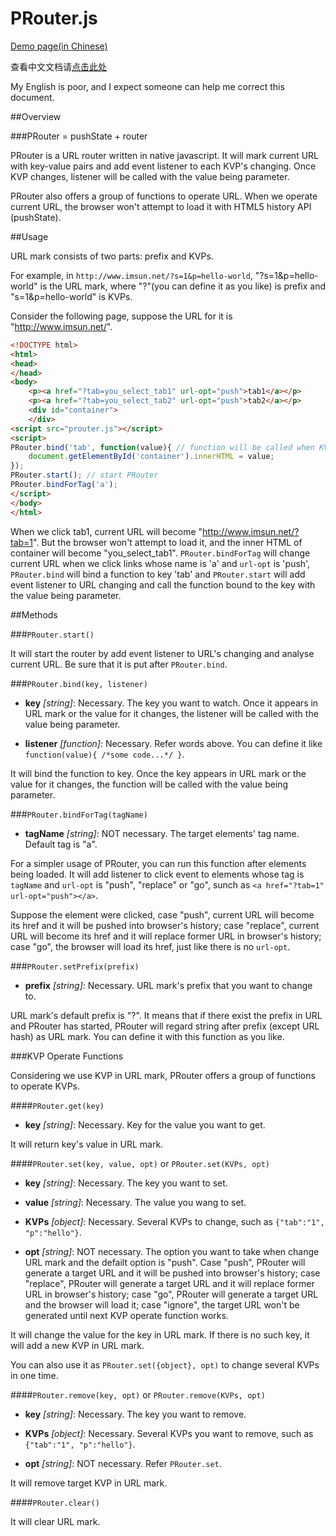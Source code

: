 PRouter.js
==========

[Demo page(in Chinese)][imsun]

查看中文文档请[点击此处][imsun]

My English is poor, and I expect someone can help me correct this document.

[imsun]: http://www.imsun.net/project/PRouter.js/

##Overview

###PRouter = pushState + router

PRouter is a URL router written in native javascript. It will mark current URL with key-value pairs and add event listener to each KVP's changing. Once KVP changes, listener will be called with the value being parameter.

PRouter also offers a group of functions to operate URL. When we operate current URL, the browser won't attempt to load it with HTML5 history API (pushState).

##Usage

URL mark consists of two parts: prefix and KVPs.

For example, in `http://www.imsun.net/?s=1&p=hello-world`, "?s=1&p=hello-world" is the URL mark, where "?"(you can define it as you like) is prefix and "s=1&p=hello-world" is KVPs.

Consider the following page, suppose the URL for it is "http://www.imsun.net/".

``` html
<!DOCTYPE html>
<html>
<head>
</head>
<body>
	<p><a href="?tab=you_select_tab1" url-opt="push">tab1</a></p>
	<p><a href="?tab=you_select_tab2" url-opt="push">tab2</a></p>
	<div id="container">
	</div>
<script src="prouter.js"></script>
<script>
PRouter.bind('tab', function(value){ // function will be called when KVP changes
	document.getElementById('container').innerHTML = value;
});
PRouter.start(); // start PRouter
PRouter.bindForTag('a');
</script>
</body>
</html>
```
When we click tab1, current URL will become "http://www.imsun.net/?tab=1". But the browser won't attempt to load it, and the inner HTML of container will become "you_select_tab1". `PRouter.bindForTag` will change current URL when we click links whose name is 'a' and `url-opt` is 'push', `PRouter.bind` will bind a function to key 'tab' and `PRouter.start` will add event listener to URL changing and call the function bound to the key with the value being parameter.

##Methods

###`PRouter.start()`

It will start the router by add event listener to URL's changing and analyse current URL. Be sure that it is put after `PRouter.bind`.

###`PRouter.bind(key, listener)`

- **key** _\[string\]_: Necessary. The key you want to watch. Once it appears in URL mark or the value for it changes, the listener will be called with the value being parameter.

- **listener** _\[function\]_: Necessary. Refer words above. You can define it like `function(value){ /*some code...*/ }`.

It will  bind the function to key. Once the key appears in URL mark or the value for it changes, the function will be called with the value being parameter.

###`PRouter.bindForTag(tagName)`

- **tagName** _\[string\]_: NOT necessary. The target elements' tag name. Default tag is "a".

For a simpler usage of PRouter, you can run this function after elements being loaded. It will add listener to click event to elements whose tag is `tagName` and `url-opt` is "push", "replace" or "go", sunch as `<a href="?tab=1" url-opt="push"></a>`.

Suppose the element were clicked, case "push", current URL will become its href and it will be pushed into browser's history; case "replace", current URL will become its href and it will replace former URL in browser's history; case "go", the browser will load its href, just like there is no `url-opt`.

###`PRouter.setPrefix(prefix)`

- **prefix** _\[string\]_: Necessary. URL mark's prefix that you want to change to.

URL mark's default prefix is "?". It means that if there exist the prefix in URL and PRouter has started, PRouter will regard string after prefix (except URL hash) as URL mark. You can define it with this function as you like.

###KVP Operate Functions

Considering we use KVP in URL mark, PRouter offers a group of functions to operate KVPs.

####`PRouter.get(key)`

- **key** _\[string\]_: Necessary. Key for the value you want to get.

It will return key's value in URL mark.

####`PRouter.set(key, value, opt)` or `PRouter.set(KVPs, opt)`

- **key** _\[string\]_: Necessary. The key you want to set.

- **value** _\[string\]_: Necessary. The value you wang to set.

- **KVPs** _\[object\]_: Necessary. Several KVPs to change, such as `{"tab":"1", "p":"hello"}`.

- **opt** _\[string\]_: NOT necessary. The option you want to take when change URL mark and the defailt option is "push". Case "push", PRouter will generate a target URL and it will be pushed into browser's history; case "replace", PRouter will generate a target URL and it will replace former URL in browser's history; case "go", PRouter will generate a target URL and the browser will load it; case "ignore", the target URL won't be generated
until next KVP operate function works.

It will change the value for the key in URL mark. If there is no such key, it will add a new KVP in URL mark.

You can also use it as `PRouter.set({object}, opt)` to change several KVPs in one time.

####`PRouter.remove(key, opt)` or `PRouter.remove(KVPs, opt)`

- **key** _\[string\]_: Necessary. The key you want to remove.

- **KVPs** _\[object\]_: Necessary. Several KVPs you want to remove, such as `{"tab":"1", "p":"hello"}`.

- **opt** _\[string\]_: NOT necessary. Refer `PRouter.set`.

It will remove target KVP in URL mark.

####`PRouter.clear()`

It will clear URL mark.